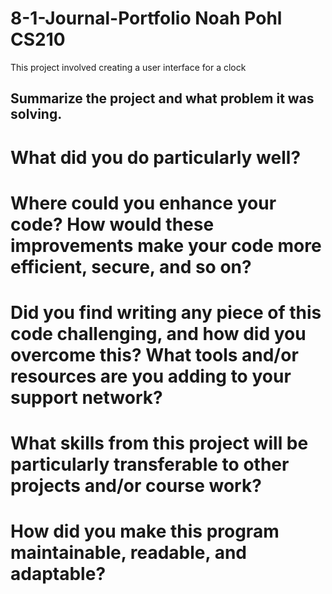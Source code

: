# 8-1-Journal-Portfolio Noah Pohl CS210 
This project involved creating a user interface for a clock

## Summarize the project and what problem it was solving.

# What did you do particularly well?

# Where could you enhance your code? How would these improvements make your code more efficient, secure, and so on?

# Did you find writing any piece of this code challenging, and how did you overcome this? What tools and/or resources are you adding to your support network?

# What skills from this project will be particularly transferable to other projects and/or course work?


# How did you make this program maintainable, readable, and adaptable?
